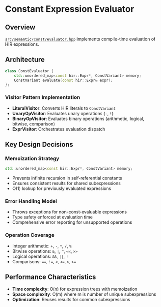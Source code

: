 # Constant Expression Evaluator

## Overview

[`src/semantic/const/evaluator.hpp`](../../src/semantic/const/evaluator.hpp) implements compile-time evaluation of HIR expressions.

## Architecture

```cpp
class ConstEvaluator {
    std::unordered_map<const hir::Expr*, ConstVariant> memory;
    ConstVariant evaluate(const hir::Expr& expr);
};
```

### Visitor Pattern Implementation

- **LiteralVisitor**: Converts HIR literals to `ConstVariant`
- **UnaryOpVisitor**: Evaluates unary operations (`-`, `!`)
- **BinaryOpVisitor**: Evaluates binary operations (arithmetic, logical, bitwise, comparison)
- **ExprVisitor**: Orchestrates evaluation dispatch

## Key Design Decisions

### Memoization Strategy
```cpp
std::unordered_map<const hir::Expr*, ConstVariant> memory;
```
- Prevents infinite recursion in self-referential constants
- Ensures consistent results for shared subexpressions
- O(1) lookup for previously evaluated expressions

### Error Handling Model
- Throws exceptions for non-const-evaluable expressions
- Type safety enforced at evaluation time
- Comprehensive error reporting for unsupported operations

### Operation Coverage
- Integer arithmetic: `+`, `-`, `*`, `/`, `%`
- Bitwise operations: `&`, `|`, `^`, `<<`, `>>`
- Logical operations: `&&`, `||`, `!`
- Comparisons: `==`, `!=`, `<`, `<=`, `>`, `>=`

## Performance Characteristics

- **Time complexity**: O(n) for expression trees with memoization
- **Space complexity**: O(m) where m is number of unique subexpressions
- **Optimization**: Reuses results for common subexpressions